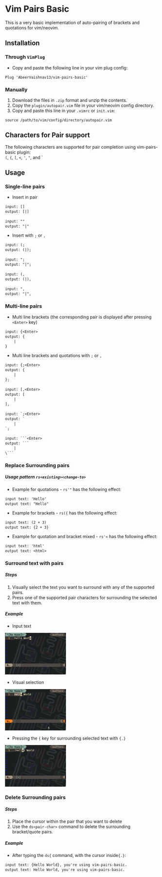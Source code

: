# Vim Pairs Basic
This is a very basic implementation of auto-pairing of brackets and quotations for vim/neovim.

## Installation
### Through `VimPlug`
- Copy and paste the following line in your vim plug config:
```
Plug 'AbeerVaishnav13/vim-pairs-basic'
```

### Manually
1. Download the files in `.zip` format and unzip the contents.
2. Copy the `plugin/autopair.vim` file in your vim/neovim config directory.
3. Copy and paste this line in your `.vimrc` or `init.vim`:
```
source /path/to/vim/config/directory/autopair.vim
```

## Characters for Pair support
The following characters are supported for pair completion using vim-pairs-basic plugin:<br>
`(`, `{`, `[`, `<`, `'`, `"`, and \`

## Usage
### Single-line pairs
- Insert in pair
```
input: []
output: [|]

input: ""
output: "|"
```

- Insert with `;` or `,`
```
input: (;
output: (|);

input: ";
output: "|";

input: (,
output: (|),

input: ",
output: "|",
```

### Multi-line pairs
- Multi line brackets (the corresponding pair is displayed after pressing `<Enter>` key)
```
input: {<Enter>
output: {
    |
}
```

- Multi line brackets and quotations with `;` or `,`
```
input: {;<Enter>
output: {
    |
};

input: [,<Enter>
output: [
    |
],

input: `;<Enter>
output: `
    |
`;

input: ```<Enter>
output: ```
    |
\```
```

### Replace Surrounding pairs
##### Usage pattern `rs<existing><change-to>`
- Example for quotations - `rs'"` has the following effect:
```
input text: 'Hello'
output text: "Hello"
```

- Example for brackets - `rs({` has the following effect:
```
input text: (2 + 3)
output text: {2 + 3}
```

- Example for quotation and bracket mixed - `rs'<` has the following effect:
```
input text: 'html'
output text: <html>
```

### Surround text with pairs
##### Steps
1. Visually select the text you want to surround with any of the supported pairs.
2. Press one of the supported pair characters for surrounding the selected text with them.
##### Example
- Input text
<img src='./images/hw.png' width=200 alt="Input text"/>

- Visual selection
<img src='./images/hw_visual.png' width=200 alt="Visual selected text"/>

- Pressing the `{` key for surrounding selected text with `{.}`
<img src='./images/hw_surrounded.png' width=200 alt="Surrounded text"/>

### Delete Surrounding pairs
##### Steps
1. Place the cursor within the pair that you want to delete
2. Use the `ds<pair-char>` command to delete the surrounding bracket/quote pairs.
##### Example
- After typing the `ds{` command, with the cursor inside`{.}`:
```
input text: {Hello World}, you're using vim-pairs-basic.
output text: Hello World, you're using vim-pairs-basic.
```
